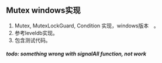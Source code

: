 ## Mutex windows实现

1. Mutex, MutexLockGuard, Condition 实现，windows版本　。
2. 参考leveldb实现。
3. 包含测试代码。

##### todo: something wrong with signalAll function, not work 
